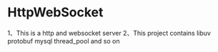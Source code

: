 # HttpWebSocket
1、This is a http and websocket server
2、This project contains libuv protobuf mysql thread_pool and so on
